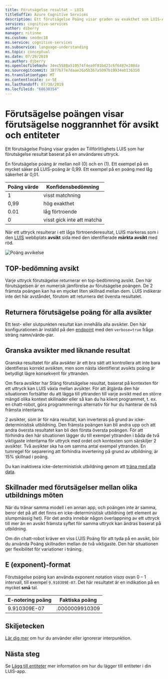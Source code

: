 ```yaml
---
title: Förutsägelse resultat – LUIS
titleSuffix: Azure Cognitive Services
description: Ett förutsägelse Poäng visar graden av exakthet som LUIS-API-tjänsten har för förutsägelse resultat baserat på en användares uttryck.
services: cognitive-services
author: diberry
manager: nitinme
ms.custom: seodec18
ms.service: cognitive-services
ms.subservice: language-understanding
ms.topic: conceptual
ms.date: 07/29/2019
ms.author: diberry
ms.openlocfilehash: 34ec5588a510574f4ea9f01bd23c6f6487e288da
ms.sourcegitcommit: 3877b77e7daae26a5b367a5097b19934eb136350
ms.translationtype: MT
ms.contentlocale: sv-SE
ms.lasthandoff: 07/30/2019
ms.locfileid: "68638354"
---
```

# <a name="prediction-scores-indicate-prediction-accuracy-for-intent-and-entities"></a>Förutsägelse poängen visar förutsägelse noggrannhet för avsikt och entiteter

Ett förutsägelse Poäng visar graden av Tillförlitlighets LUIS som har förutsägelse resultat baserat på en användares uttryck.

En förutsägelse poäng är mellan noll (0) och en (1). Ett exempel på en mycket säker på LUIS-poäng är 0,99. Ett exempel på en poäng med låg säkerhet är 0,01. 

|Poäng värde|Konfidensbedömning|
|--|--|
|1|visst matchning|
|0,99|hög exakthet|
|0.01|låg förtroende|
|0|visst gick inte att matcha|

När ett uttryck resulterar i ett låga förtroenderesultat, LUIS markeras som i den [LUIS](luis-reference-regions.md) webbplats **avsikt** sida med den identifierade **märkta avsikt** med röd.

![Poäng avvikelse](./media/luis-concept-score/score-discrepancy.png)

## <a name="top-scoring-intent"></a>TOP-bedömning avsikt

Varje uttryck förutsägelse returnerar en top-bedömning avsikt. Den här förutsägelsen är en numerisk jämförelse av förutsägelse poängen. De 2 främsta poängen kan ha en mycket liten skillnad mellan dem. LUIS indikerar inte det här avståndet, förutom att returnera det översta resultatet.  

## <a name="return-prediction-score-for-all-intents"></a>Returnera förutsägelse poäng för alla avsikter

Ett test- eller slutpunkten resultat kan innehålla alla avsikter. Den här konfigurationen är inställd på den [endpoint](https://aka.ms/v1-endpoint-api-docs) med den `verbose=true` fråga sträng namn/värde-par.

## <a name="review-intents-with-similar-scores"></a>Granska avsikter med liknande resultat

Granska resultatet för alla avsikter är ett bra sätt att kontrollera att inte bara identifieras korrekt avsikten, men som nästa identifierat avsikts poäng är betydligt lägre konsekvent för yttranden.

Om flera avsikter har Stäng förutsägelse resultat, baserat på kontexten för ett uttryck kan LUIS växla mellan avsikter. För att åtgärda den här situationen fortsätter du att lägga till yttranden till varje avsikt med en större mängd olika kontext skillnader eller så kan du ha klient programmet, t. ex. en chatt-robot, göra programmerings alternativ för hur du hanterar de två främsta intentarna.

2 avsikter, som är för nära resultat, kan inverteras på grund av icke-deterministisk utbildning. Den främsta poängen kan bli andra upp och att andra översta resultatet kan bli den första översta poängen. För att förhindra den här situationen lägger du till exempel yttranden i båda de två viktigaste intentarna för uttryck med ordet och kontexten som särskiljer 2 avsikter. Två avsikter ska ha om samma antal exempel yttranden. En tumregel för separering att förhindra invertering på grund av utbildning, är 15% skillnad i poäng.

Du kan inaktivera icke-deterministisk utbildning genom att [träna med alla data](luis-how-to-train.md#train-with-all-data).

## <a name="differences-with-predictions-between-different-training-sessions"></a>Skillnader med förutsägelser mellan olika utbildnings möten

När du tränar samma modell i en annan app, och poängen inte är samma, beror det på att det finns en icke-deterministisk utbildning (ett element av slumpmässig het). För det andra innebär någon överlappning av ett uttryck till mer än en avsikt främsta syftet för samma uttryck kan ändras baserat på utbildning.

Om din chatt-robot kräver en viss LUIS Poäng för att tyda på en avsikt, bör du använda Poäng skillnaden mellan de två viktigaste. Den här situationen ger flexibilitet för variationer i träning.

## <a name="e-exponent-notation"></a>E (exponent)-format

Förutsägelse poäng kan använda exponent notation *visas* ovan 0 – 1 intervall, till exempel `9.910309E-07`. Det här resultatet är en indikation på en mycket **små** tal.

|E-notering poäng |Faktiska poäng|
|--|--|
|9.910309E-07|.0000009910309|

## <a name="punctuation"></a>Skiljetecken

[Lär dig mer](luis-concept-utterance.md#punctuation-marks) om hur du använder eller ignorerar interpunktion. 

## <a name="next-steps"></a>Nästa steg

Se [Lägg till entiteter](luis-how-to-add-entities.md) mer information om hur du lägger till entiteter i din LUIS-app.
